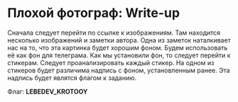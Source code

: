 # Плохой фотограф: Write-up

Сначала следует перейти по ссылке к изображениям. Там находится несколько изображений и заметки автора. Одна из заметок наталкивает нас на то, что эта картинка будет хорошим фоном. Будем использовать её как фон для телеграма. Как мы установили фон, то следует перейти к стикерам. Следует проанализировать каждый стикер. На одном из стикеров будет различима надпись с фоном, установленным ранее. Эта надпись будет являтся флагом к заданию.

Флаг: **LEBEDEV_KROTOOY**
